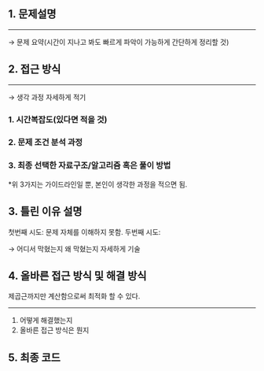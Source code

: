 ## 1. 문제설명

---

→ 문제 요약(시간이 지나고 봐도 빠르게 파악이 가능하게 간단하게 정리할 것)



## 2. 접근 방식

---

→ 생각 과정 자세하게 적기

### 1. 시간복잡도(있다면 적을 것)


>

### 2. 문제 조건 분석 과정


### 3. 최종 선택한 자료구조/알고리즘 혹은 풀이 방법



*위 3가지는 가이드라인일 뿐, 본인이 생각한 과정을 적으면 됨.

## 3. 틀린 이유 설명

첫번째 시도: 문제 자체를 이해하지 못함. 
두번째 시도: 

→ 어디서 막혔는지 왜 막혔는지 자세하게 기술

## 4. 올바른 접근 방식 및 해결 방식

제곱근까지만 계산함으로써 최적화 할 수 있다.

---

1. 어떻게 해결했는지
2. 올바른 접근 방식은 뭔지


## 5. 최종 코드

